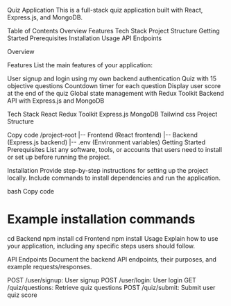Quiz Application
This is a full-stack quiz application built with React, Express.js, and MongoDB.

Table of Contents
Overview
Features
Tech Stack
Project Structure
Getting Started
Prerequisites
Installation
Usage
API Endpoints

Overview

Features
List the main features of your application:

User signup and login using my own backend authentication
Quiz with 15 objective questions
Countdown timer for each question
Display user score at the end of the quiz
Global state management with Redux Toolkit
Backend API with Express.js and MongoDB

Tech Stack
React
Redux Toolkit
Express.js
MongoDB 
Tailwind css
Project Structure

Copy code
/project-root
|-- Frontend (React frontend)
|-- Backend (Express.js backend)
|-- .env (Environment variables)
Getting Started
Prerequisites
List any software, tools, or accounts that users need to install or set up before running the project.

Installation
Provide step-by-step instructions for setting up the project locally. Include commands to install dependencies and run the application.

bash
Copy code
# Example installation commands
cd Backend
npm install
cd Frontend
npm install
Usage
Explain how to use your application, including any specific steps users should follow.

API Endpoints
Document the backend API endpoints, their purposes, and example requests/responses.

POST /user/signup: User signup
POST /user/login: User login
GET /quiz/questions: Retrieve quiz questions
POST /quiz/submit: Submit user quiz score
